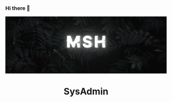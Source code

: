 ### Hi there 👋

<img align="center" src="https://github.com/msh-8/msh-8/blob/main/images/msh-8_banner_binary.gif">

# <center>SysAdmin</center>
